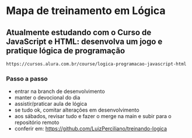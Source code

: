 # Mapa de treinamento em Lógica

## Atualmente estudando com o Curso de JavaScript e HTML: desenvolva um jogo e pratique lógica de programação
	https://cursos.alura.com.br/course/logica-programacao-javascript-html


### Passo a passo
- entrar na branch de desenvolvimento
- manter o devocional do dia
- assistir/praticar aula de lógica
- se tudo ok, comitar alterações em desenvolvimento
- aos sábados, revisar tudo e fazer o merge na main e subir para o repositório remoto
- conferir em: https://github.com/LuizPerciliano/treinando-logica 

